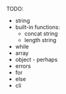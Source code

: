 TODO:

* string
* built-in functions:
   - concat string
   - length string
* while
* array
* object - perhaps
* errors
* for
* else
* cli

